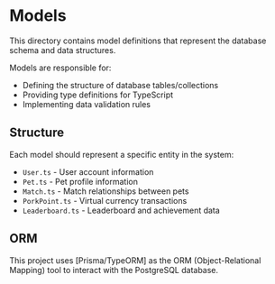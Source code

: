 # Models

This directory contains model definitions that represent the database schema and data structures.

Models are responsible for:
- Defining the structure of database tables/collections
- Providing type definitions for TypeScript
- Implementing data validation rules

## Structure

Each model should represent a specific entity in the system:

- `User.ts` - User account information
- `Pet.ts` - Pet profile information
- `Match.ts` - Match relationships between pets
- `PorkPoint.ts` - Virtual currency transactions
- `Leaderboard.ts` - Leaderboard and achievement data

## ORM

This project uses [Prisma/TypeORM] as the ORM (Object-Relational Mapping) tool to interact with the PostgreSQL database.
